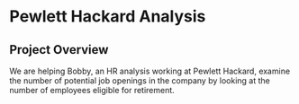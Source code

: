 # Pewlett Hackard Analysis

## Project Overview
We are helping Bobby, an HR analysis working at Pewlett Hackard, examine the number of potential job openings in the company by looking at the number of employees eligible for retirement. 